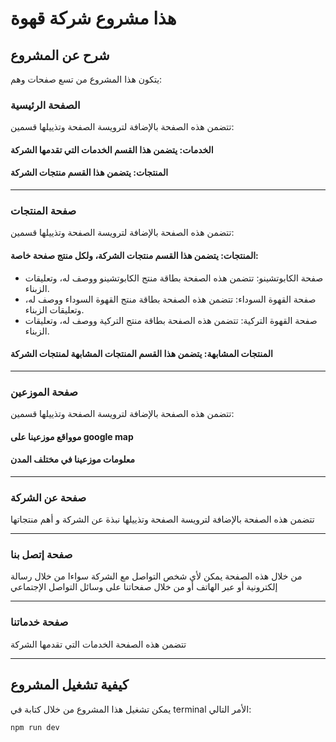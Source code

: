﻿# هذا مشروع شركة قهوة
 ## شرح عن المشروع
 يتكون هذا المشروع من تسع صفحات وهم:
 ### الصفحة الرئيسية
 تتضمن هذه الصفحة بالإضافة لترويسة الصفحة وتذييلها قسمين: 
 #### الخدمات: يتضمن هذا القسم الخدمات التي تقدمها الشركة
 #### المنتجات: يتضمن هذا القسم منتجات الشركة

 -------------------
 ### صفحة المنتجات
 تتضمن هذه الصفحة بالإضافة لترويسة الصفحة وتذييلها قسمين: 
 #### المنتجات: يتضمن هذا القسم منتجات الشركة، ولكل منتج صفحة خاصة:
   * صفحة الكابوتشينو: تتضمن هذه الصفحة بطاقة منتج الكابوتشينو ووصف له، وتعليقات الزبناء.
   * صفحة القهوة السوداء: تتضمن هذه الصفحة بطاقة منتج القهوة السوداء ووصف له، وتعليقات الزبناء.
   * صفحة القهوة التركية: تتضمن هذه الصفحة بطاقة منتج التركية ووصف له، وتعليقات الزبناء.

 #### المنتجات المشابهة: يتضمن هذا القسم المنتجات المشابهة لمنتجات الشركة
 
 -------------------
 ### صفحة الموزعين
 تتضمن هذه الصفحة بالإضافة لترويسة الصفحة وتذييلها قسمين: 
 #### موواقع موزعينا على google map
 #### معلومات موزعينا في مختلف المدن

 -------------------
 ### صفحة عن الشركة
 تتضمن هذه الصفحة بالإضافة لترويسة الصفحة وتذييلها نبذة عن الشركة و أهم منتجاتها

 -------------------
 ### صفحة إتصل بنا
 من خلال هذه الصفحة يمكن لأي شخص التواصل مع الشركة سواءا من خلال رسالة إلكترونية أو عبر الهاتف أو من خلال صفحاتنا على وسائل التواصل الإجتماعي

 -------------------

 ### صفحة خدماتنا
 تتضمن هذه الصفحة الخدمات التي تقدمها الشركة

 -------------------

 ## كيفية تشغيل المشروع
 يمكن تشغيل هذا المشروع من خلال كتابة في terminal الأمر التالي:
 
 ```
npm run dev
```
